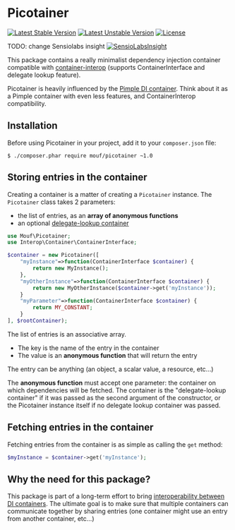 Picotainer
==========
[![Latest Stable Version](https://poser.pugx.org/mouf/picotainer/v/stable.svg)](https://packagist.org/packages/mouf/picotainer)
[![Latest Unstable Version](https://poser.pugx.org/mouf/picotainer/v/unstable.svg)](https://packagist.org/packages/mouf/picotainer)
[![License](https://poser.pugx.org/mouf/picotainer/license.svg)](https://packagist.org/packages/mouf/picotainer)

TODO: change Sensiolabs insight
[![SensioLabsInsight](https://insight.sensiolabs.com/projects/98d5c42d-9d46-4e73-936d-6eac8b92b3c3/mini.png)](https://insight.sensiolabs.com/projects/98d5c42d-9d46-4e73-936d-6eac8b92b3c3)

This package contains a really minimalist dependency injection container compatible with 
[container-interop](https://github.com/container-interop/container-interop) (supports ContainerInterface and
delegate lookup feature).

Picotainer is heavily influenced by the [Pimple DI container](http://pimple.sensiolabs.org/). Think about it
as a Pimple container with even less features, and ContainerInterop compatibility.

Installation
------------
Before using Picotainer in your project, add it to your `composer.json` file:

```
$ ./composer.phar require mouf/picotainer ~1.0
```


Storing entries in the container
--------------------------------

Creating a container is a matter of creating a `Picotainer` instance.
The `Picotainer` class takes 2 parameters:

- the list of entries, as an **array of anonymous functions**
- an optional [delegate-lookup container](https://github.com/container-interop/container-interop/blob/master/docs/Delegate-lookup.md)

```php
use Mouf\Picotainer;
use Interop\Container\ContainerInterface;

$container = new Picotainer([
	"myInstance"=>function(ContainerInterface $container) {
		return new MyInstance();
	},
	"myOtherInstance"=>function(ContainerInterface $container) {
		return new MyOtherInstance($container->get('myInstance'));
	}
	"myParameter"=>function(ContainerInterface $container) {
		return MY_CONSTANT;
	}
], $rootContainer);
```

The list of entries is an associative array.

- The key is the name of the entry in the container
- The value is an **anonymous function** that will return the entry

The entry can be anything (an object, a scalar value, a resource, etc...)

The **anonymous function** must accept one parameter: the container on which dependencies will be fetched.
The container is the "delegate-lookup container" if it was passed as the second argument of the constructor,
or the Picotainer instance itself if no delegate lookup container was passed.


Fetching entries in the container
---------------------------------

Fetching entries from the container is as simple as calling the `get` method:

```php
$myInstance = $container->get('myInstance');
```

Why the need for this package?
------------------------------
This package is part of a long-term effort to bring [interoperability between DI containers](https://github.com/container-interop/container-interop). The ultimate goal is to
make sure that multiple containers can communicate together by sharing entries (one container might use an entry from another
container, etc...)

